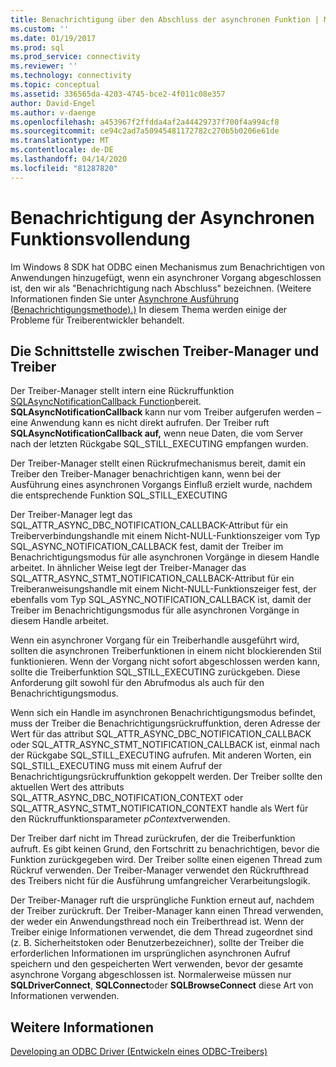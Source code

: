```yaml
---
title: Benachrichtigung über den Abschluss der asynchronen Funktion | Microsoft Docs
ms.custom: ''
ms.date: 01/19/2017
ms.prod: sql
ms.prod_service: connectivity
ms.reviewer: ''
ms.technology: connectivity
ms.topic: conceptual
ms.assetid: 336565da-4203-4745-bce2-4f011c08e357
author: David-Engel
ms.author: v-daenge
ms.openlocfilehash: a453967f2ffdda4af2a44429737f700f4a994cf8
ms.sourcegitcommit: ce94c2ad7a50945481172782c270b5b0206e61de
ms.translationtype: MT
ms.contentlocale: de-DE
ms.lasthandoff: 04/14/2020
ms.locfileid: "81287820"
---
```

# <a name="notification-of-asynchronous-function-completion"></a>Benachrichtigung der Asynchronen Funktionsvollendung
Im Windows 8 SDK hat ODBC einen Mechanismus zum Benachrichtigen von Anwendungen hinzugefügt, wenn ein asynchroner Vorgang abgeschlossen ist, den wir als "Benachrichtigung nach Abschluss" bezeichnen. (Weitere Informationen finden Sie unter [Asynchrone Ausführung (Benachrichtigungsmethode).)](../../../odbc/reference/develop-app/asynchronous-execution-notification-method.md) In diesem Thema werden einige der Probleme für Treiberentwickler behandelt.  
  
## <a name="the-interface-between-the-driver-manager-and-driver"></a>Die Schnittstelle zwischen Treiber-Manager und Treiber  
 Der Treiber-Manager stellt intern eine Rückruffunktion [SQLAsyncNotificationCallback Function](../../../odbc/reference/develop-driver/sqlasyncnotificationcallback-function.md)bereit. **SQLAsyncNotificationCallback** kann nur vom Treiber aufgerufen werden – eine Anwendung kann es nicht direkt aufrufen. Der Treiber ruft **SQLAsyncNotificationCallback auf,** wenn neue Daten, die vom Server nach der letzten Rückgabe SQL_STILL_EXECUTING empfangen wurden.  
  
 Der Treiber-Manager stellt einen Rückrufmechanismus bereit, damit ein Treiber den Treiber-Manager benachrichtigen kann, wenn bei der Ausführung eines asynchronen Vorgangs Einfluß erzielt wurde, nachdem die entsprechende Funktion SQL_STILL_EXECUTING  
  
 Der Treiber-Manager legt das SQL_ATTR_ASYNC_DBC_NOTIFICATION_CALLBACK-Attribut für ein Treiberverbindungshandle mit einem Nicht-NULL-Funktionszeiger vom Typ SQL_ASYNC_NOTIFICATION_CALLBACK fest, damit der Treiber im Benachrichtigungsmodus für alle asynchronen Vorgänge in diesem Handle arbeitet. In ähnlicher Weise legt der Treiber-Manager das SQL_ATTR_ASYNC_STMT_NOTIFICATION_CALLBACK-Attribut für ein Treiberanweisungshandle mit einem Nicht-NULL-Funktionszeiger fest, der ebenfalls vom Typ SQL_ASYNC_NOTIFICATION_CALLBACK ist, damit der Treiber im Benachrichtigungsmodus für alle asynchronen Vorgänge in diesem Handle arbeitet.  
  
 Wenn ein asynchroner Vorgang für ein Treiberhandle ausgeführt wird, sollten die asynchronen Treiberfunktionen in einem nicht blockierenden Stil funktionieren. Wenn der Vorgang nicht sofort abgeschlossen werden kann, sollte die Treiberfunktion SQL_STILL_EXECUTING zurückgeben. Diese Anforderung gilt sowohl für den Abrufmodus als auch für den Benachrichtigungsmodus.  
  
 Wenn sich ein Handle im asynchronen Benachrichtigungsmodus befindet, muss der Treiber die Benachrichtigungsrückruffunktion, deren Adresse der Wert für das attribut SQL_ATTR_ASYNC_DBC_NOTIFICATION_CALLBACK oder SQL_ATTR_ASYNC_STMT_NOTIFICATION_CALLBACK ist, einmal nach der Rückgabe SQL_STILL_EXECUTING aufrufen. Mit anderen Worten, ein SQL_STILL_EXECUTING muss mit einem Aufruf der Benachrichtigungsrückruffunktion gekoppelt werden. Der Treiber sollte den aktuellen Wert des attributs SQL_ATTR_ASYNC_DBC_NOTIFICATION_CONTEXT oder SQL_ATTR_ASYNC_STMT_NOTIFICATION_CONTEXT handle als Wert für den Rückruffunktionsparameter *pContext*verwenden.  
  
 Der Treiber darf nicht im Thread zurückrufen, der die Treiberfunktion aufruft. Es gibt keinen Grund, den Fortschritt zu benachrichtigen, bevor die Funktion zurückgegeben wird. Der Treiber sollte einen eigenen Thread zum Rückruf verwenden. Der Treiber-Manager verwendet den Rückrufthread des Treibers nicht für die Ausführung umfangreicher Verarbeitungslogik.  
  
 Der Treiber-Manager ruft die ursprüngliche Funktion erneut auf, nachdem der Treiber zurückruft. Der Treiber-Manager kann einen Thread verwenden, der weder ein Anwendungsthread noch ein Treiberthread ist. Wenn der Treiber einige Informationen verwendet, die dem Thread zugeordnet sind (z. B. Sicherheitstoken oder Benutzerbezeichner), sollte der Treiber die erforderlichen Informationen im ursprünglichen asynchronen Aufruf speichern und den gespeicherten Wert verwenden, bevor der gesamte asynchrone Vorgang abgeschlossen ist. Normalerweise müssen nur **SQLDriverConnect**, **SQLConnect**oder **SQLBrowseConnect** diese Art von Informationen verwenden.  
  
## <a name="see-also"></a>Weitere Informationen  
 [Developing an ODBC Driver (Entwickeln eines ODBC-Treibers)](../../../odbc/reference/develop-driver/developing-an-odbc-driver.md)
